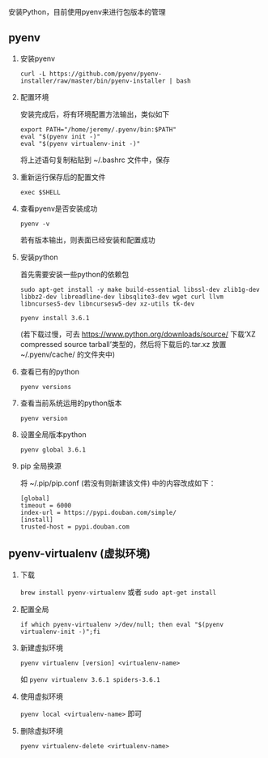 安装Python，目前使用pyenv来进行包版本的管理

## pyenv

1. 安装pyenv

    `curl -L https://github.com/pyenv/pyenv-installer/raw/master/bin/pyenv-installer | bash`
    
2. 配置环境

    安装完成后，将有环境配置方法输出，类似如下
    ```
    export PATH="/home/jeremy/.pyenv/bin:$PATH"
    eval "$(pyenv init -)"
    eval "$(pyenv virtualenv-init -)"
    ```
    将上述语句复制粘贴到 ~/.bashrc 文件中，保存
    
  3. 重新运行保存后的配置文件
  
      `exec $SHELL`
      
  4. 查看pyenv是否安装成功
  
      `pyenv -v `
      
      若有版本输出，则表面已经安装和配置成功
      
  5. 安装python
  
      首先需要安装一些python的依赖包
      
      `sudo apt-get install -y make build-essential libssl-dev zlib1g-dev libbz2-dev libreadline-dev libsqlite3-dev wget curl llvm libncurses5-dev libncursesw5-dev xz-utils tk-dev`
      
      `pyenv install 3.6.1` 
      
      (若下载过慢，可去 https://www.python.org/downloads/source/ 下载‘XZ compressed source tarball’类型的，然后将下载后的.tar.xz 放置 ~/.pyenv/cache/ 的文件夹中)
      
  6. 查看已有的python
      
      `pyenv versions`
      
 7. 查看当前系统运用的python版本
 
     `pyenv version`
     
 8. 设置全局版本python
 
     `pyenv global 3.6.1`
     
9. pip 全局换源

    将 ~/.pip/pip.conf (若没有则新建该文件) 中的内容改成如下：
    
    ```
    [global]
    timeout = 6000
    index-url = https://pypi.douban.com/simple/
    [install]
    trusted-host = pypi.douban.com
    ```
## pyenv-virtualenv (虚拟环境)
  1. 下载
  
     `brew install pyenv-virtualenv` 或者 `sudo apt-get install`
    
  2. 配置全局
  
     `if which pyenv-virtualenv >/dev/null; then eval "$(pyenv virtualenv-init -)";fi`
    
  3. 新建虚拟环境
  
     `pyenv virtualenv [version] <virtualenv-name>`
    
     如 `pyenv virtualenv 3.6.1 spiders-3.6.1`
    
  4. 使用虚拟环境
  
     `pyenv local <virtualenv-name>` 即可
    
  5. 删除虚拟环境
  
     `pyenv virtualenv-delete <virtualenv-name>`
